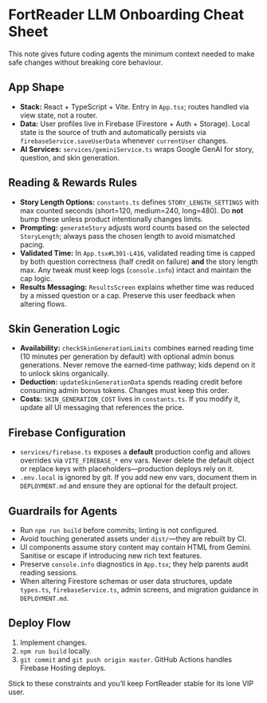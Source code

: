 # FortReader LLM Onboarding Cheat Sheet

This note gives future coding agents the minimum context needed to make safe changes without breaking core behaviour.

## App Shape
- **Stack:** React + TypeScript + Vite. Entry in `App.tsx`; routes handled via view state, not a router.
- **Data:** User profiles live in Firebase (Firestore + Auth + Storage). Local state is the source of truth and automatically persists via `firebaseService.saveUserData` whenever `currentUser` changes.
- **AI Services:** `services/geminiService.ts` wraps Google GenAI for story, question, and skin generation.

## Reading & Rewards Rules
- **Story Length Options:** `constants.ts` defines `STORY_LENGTH_SETTINGS` with max counted seconds (short=120, medium=240, long=480). Do **not** bump these unless product intentionally changes limits.
- **Prompting:** `generateStory` adjusts word counts based on the selected `StoryLength`; always pass the chosen length to avoid mismatched pacing.
- **Validated Time:** In `App.tsx#L301-L416`, validated reading time is capped by both question correctness (half credit on failure) **and** the story length max. Any tweak must keep logs (`console.info`) intact and maintain the cap logic.
- **Results Messaging:** `ResultsScreen` explains whether time was reduced by a missed question or a cap. Preserve this user feedback when altering flows.

## Skin Generation Logic
- **Availability:** `checkSkinGenerationLimits` combines earned reading time (10 minutes per generation by default) with optional admin bonus generations. Never remove the earned-time pathway; kids depend on it to unlock skins organically.
- **Deduction:** `updateSkinGenerationData` spends reading credit before consuming admin bonus tokens. Changes must keep this order.
- **Costs:** `SKIN_GENERATION_COST` lives in `constants.ts`. If you modify it, update all UI messaging that references the price.

## Firebase Configuration
- `services/firebase.ts` exposes a **default** production config and allows overrides via `VITE_FIREBASE_*` env vars. Never delete the default object or replace keys with placeholders—production deploys rely on it.
- `.env.local` is ignored by git. If you add new env vars, document them in `DEPLOYMENT.md` and ensure they are optional for the default project.

## Guardrails for Agents
- Run `npm run build` before commits; linting is not configured.
- Avoid touching generated assets under `dist/`—they are rebuilt by CI.
- UI components assume story content may contain HTML from Gemini. Sanitise or escape if introducing new rich text features.
- Preserve `console.info` diagnostics in `App.tsx`; they help parents audit reading sessions.
- When altering Firestore schemas or user data structures, update `types.ts`, `firebaseService.ts`, admin screens, and migration guidance in `DEPLOYMENT.md`.

## Deploy Flow
1. Implement changes.
2. `npm run build` locally.
3. `git commit` and `git push origin master`. GitHub Actions handles Firebase Hosting deploys.

Stick to these constraints and you’ll keep FortReader stable for its lone VIP user.

